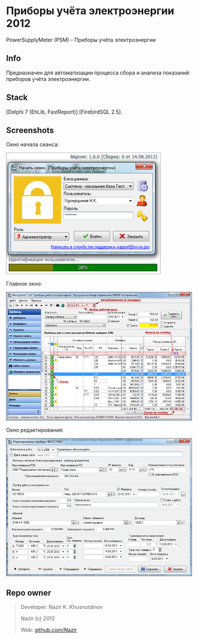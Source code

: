 # Приборы учёта электроэнергии 2012 #

PowerSupplyMeter (PSM) - Приборы учёта электроэнергии

Info
----
Предназначен для автоматизации процесса сбора и анализа показаний приборов учёта электроэнергии.

Stack
-----
[Delphi 7 (EhLib, FastReport)] [FirebirdSQL 2.5].

Screenshots
-----------
Окно начала сеанса:

![Окно начала сеанса](./Screenshots/ScrSh_PowerSupplyMeter1_01_Login.png)

Главное окно:

![Главное окно](./Screenshots/ScrSh_PowerSupplyMeter1_02_Main.png)

Окно редактирования:

![Окно редактирования](./Screenshots/ScrSh_PowerSupplyMeter1_03_UpdateRecord.png)

Repo owner
----------
> Developer: Nazir K. Khusnutdinov
>
> Nazir (c) 2012
>
> Web: [github.com/Nazir][1]

[1]: https://github.com/Nazir
